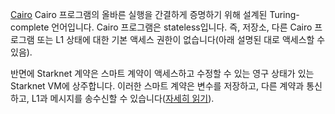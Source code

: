 [Cairo](https://medium.com/starkware/hello-cairo-3cb43b13b209) Cairo 프로그램의 올바른 실행을 간결하게 증명하기 위해 설계된 Turing-complete 언어입니다. Cairo 프로그램은 stateless입니다. 즉, 저장소, 다른 Cairo 프로그램 또는 L1 상태에 대한 기본 액세스 권한이 없습니다(아래 설명된 대로 액세스할 수 있음). 

반면에 Starknet 계약은 스마트 계약이 액세스하고 수정할 수 있는 영구 상태가 있는 Starknet VM에 상주합니다. 이러한 스마트 계약은 변수를 저장하고, 다른 계약과 통신하고, L1과 메시지를 송수신할 수 있습니다([자세히 읽기](https://www.cairo-lang.org/docs/hello_starknet/index.html)).